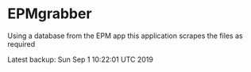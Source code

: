 # EPMgrabber
Using a database from the EPM app this application scrapes the files as required


Latest backup: Sun Sep 1 10:22:01 UTC 2019
